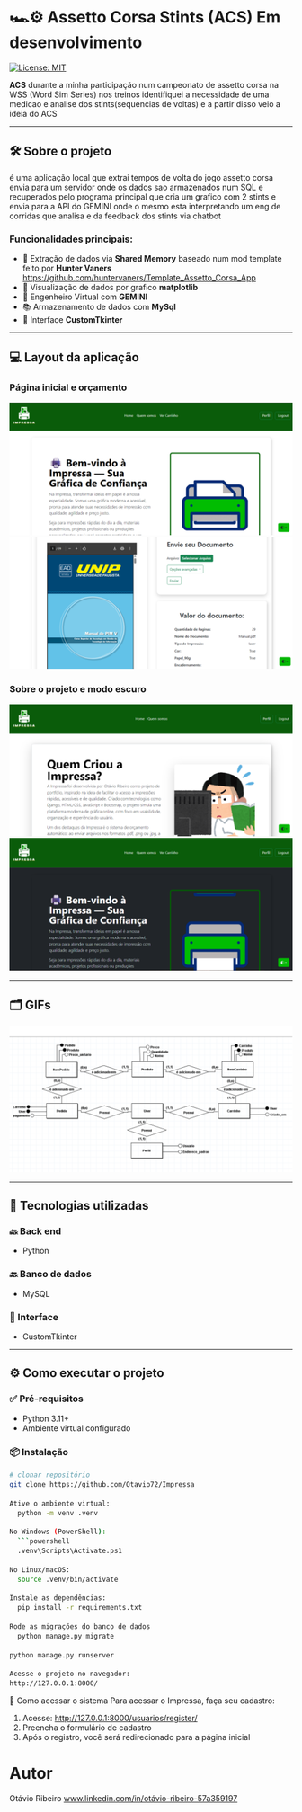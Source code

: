 # 🏎️⚙️ Assetto Corsa Stints (ACS) Em desenvolvimento

[![License: MIT](https://img.shields.io/badge/License-MIT-green.svg)](https://github.com/Otavio72/Impressa/blob/main/LICENSE)

**ACS** durante a minha participação num campeonato de assetto corsa na WSS (Word Sim Series) nos treinos identifiquei a necessidade de uma medicao e analise dos stints(sequencias de voltas) e a partir disso veio a ideia do ACS

---

## 🛠️ Sobre o projeto

é uma aplicação local que extrai tempos de volta do jogo assetto corsa envia para um servidor onde os dados sao armazenados num SQL e recuperados pelo programa principal que cria um grafico com 2 stints e envia para a API do GEMINI onde o mesmo esta interpretando um eng de corridas que analisa e da feedback dos stints via chatbot

### Funcionalidades principais:

- 🧾 Extração de dados via **Shared Memory** baseado num mod template feito por **Hunter Vaners** https://github.com/huntervaners/Template_Assetto_Corsa_App
- 🛒 Visualização de dados por grafico **matplotlib**
- 🔐 Engenheiro Virtual com **GEMINI**
- 📚 Armazenamento de dados com **MySql**
- 🌙 Interface **CustomTkinter**

---

## 💻 Layout da aplicação

### Página inicial e orçamento
![Página Inicial](https://github.com/Otavio72/assets/blob/main/impressa1.png)
![Orçamento](https://github.com/Otavio72/assets/blob/main/impressa4.png)

### Sobre o projeto e modo escuro
![Sobre o projeto](https://github.com/Otavio72/assets/blob/main/impressa5.png)
![Modo escuro](https://github.com/Otavio72/assets/blob/main/impressaescuro.png)

---

## 🗂️ GIFs

![Modelo Conceitual](https://github.com/Otavio72/assets/blob/main/modelo_impressa.png)

---

## 🚀 Tecnologias utilizadas

### 🔙 Back end
- Python

### 🔙 Banco de dados
- MySQL

### 🎨 Interface
- CustomTkinter

---

## ⚙️ Como executar o projeto

### ✅ Pré-requisitos

- Python 3.11+
- Ambiente virtual configurado

### 📦 Instalação

```bash
# clonar repositório
git clone https://github.com/Otavio72/Impressa

Ative o ambiente virtual:
  python -m venv .venv

No Windows (PowerShell):
  ```powershell
  .venv\Scripts\Activate.ps1

No Linux/macOS:
  source .venv/bin/activate

Instale as dependências:
  pip install -r requirements.txt

Rode as migrações do banco de dados
  python manage.py migrate

python manage.py runserver

Acesse o projeto no navegador:
http://127.0.0.1:8000/
```
👤 Como acessar o sistema
Para acessar o Impressa, faça seu cadastro:
1. Acesse: http://127.0.0.1:8000/usuarios/register/
2. Preencha o formulário de cadastro
3. Após o registro, você será redirecionado para a página inicial

# Autor
Otávio Ribeiro
www.linkedin.com/in/otávio-ribeiro-57a359197
